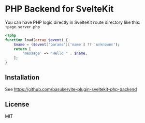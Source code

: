 # PHP Backend for SvelteKit

You can have PHP logic directly in SvelteKit route directory like this: `+page.server.php`

```PHP
<?php
function load(array $event) {
    $name = ($event['params']['name'] ?? 'unknownn');
    return [
        'message' => "Hello " . $name,
    ];
}
```

## Installation

See https://github.com/basuke/vite-plugin-sveltekit-php-backend

## License

MIT
